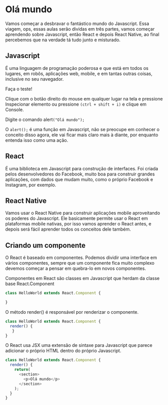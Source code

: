 # Olá mundo

Vamos começar a desbravar o fantástico mundo do Javascript. Essa viagem, ops, essas aulas serão dividas em três partes, vamos começar aprendendo sobre Javascript, então React e depois React Native, ao final percebemos que na verdade tá tudo junto e misturado.

## Javascript 

É uma linguagem de programação poderosa e que está em todos os lugares, em robôs, aplicações web, mobile, e em tantas outras coisas, inclusive no seu navegador.

Faça o teste!

Clique com o botão direito do mouse em qualquer lugar na tela e pressione Inspecionar elemento ou pressione `(ctrl + shift + i)` e clique em Console.

Digite o comando alert`("Olá mundo");`

O `alert();` é uma função em Javascript, não se preocupe em conhecer o conceito disso agora, ele vai ficar mais claro mais à diante, por enquanto entenda isso como uma ação.

## React

É uma biblioteca em Javascript para construção de interfaces.
Foi criada pelos desenvolvedores do Facebook, muito boa para construir grandes aplicações, com dados que mudam muito, como o próprio Facebook e Instagram, por exemplo.

## React Native

Vamos usar o React Native para construir aplicações mobile aproveitando os poderes do Javascript. Ele basicamente permite usar o React em plataformas mobile nativas, por isso vamos aprender o React antes, e depois será fácil aprender todos os conceitos dele também.

## Criando um componente

O React é baseado em componentes. Podemos dividir uma interface em vários componentes, sempre que um componente fica muito complexo devemos começar a pensar em quebra-lo em novos componentes.

Componentes em React são classes em Javascript que herdam da classe base React.Component

```js
class HelloWorld extends React.Component {

}
```

O método render() é responsável por renderizar o componente.

```js
class HelloWorld extends React.Component {
  render() {
   }
}
```

O React usa JSX uma extensão de sintaxe para Javascript que parece adicionar o próprio HTML dentro do próprio Javascript.

```js
class HelloWorld extends React.Component {
  render() {
    return(
      <section>
      	<p>Olá mundo</p>
      </section> 
    );
  }
}
```
